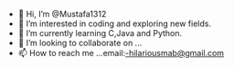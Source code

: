 - 👋 Hi, I’m @Mustafa1312
- 👀 I’m interested in coding and exploring new fields.
- 🌱 I’m currently learning C,Java and Python.
- 💞️ I’m looking to collaborate on ...
- 📫 How to reach me ...email:-hilariousmab@gmail.com

<!---
Mustafa1312/Mustafa1312 is a ✨ special ✨ repository because its `README.md` (this file) appears on your GitHub profile.
You can click the Preview link to take a look at your changes.
--->
